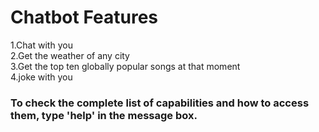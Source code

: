 # Chatbot Features
1.Chat with you<br />
2.Get the weather of any city<br />
3.Get the top ten globally popular songs at that moment<br />
4.joke with you<br />

<h3> To check the complete list of capabilities and how to access them, type 'help' in the message box.</h3>

